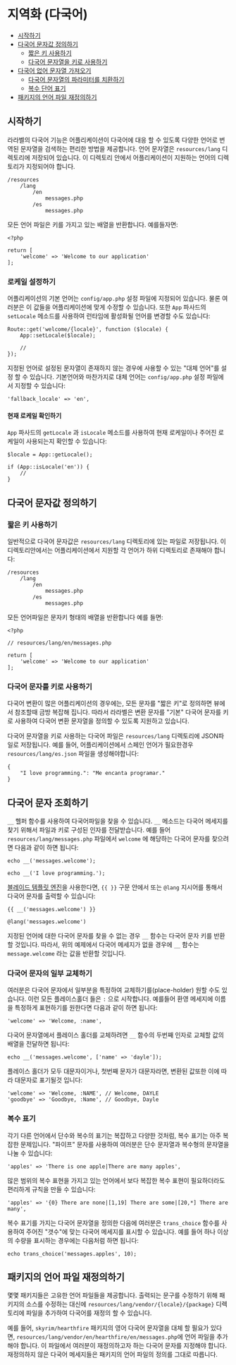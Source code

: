 # 지역화 (다국어)

- [시작하기](#introduction)
- [다국어 문자값 정의하기](#defining-translation-strings)
    - [짧은 키 사용하기](#using-short-keys)
    - [다국어 문자열을 키로 사용하기](#using-translation-strings-as-keys)
- [다국어 없어 문자열 가져오기](#retrieving-translation-strings)
    - [다국어 문자열의 파라미터를 치환하기](#replacing-parameters-in-translation-strings)
    - [복수 단어 표기](#pluralization)
- [패키지의 언어 파일 재정의하기](#overriding-package-language-files)

<a name="introduction"></a>
## 시작하기

라라벨의 다국어 기능은 어플리케이션이 다국어에 대응 할 수 있도록 다양한 언어로 번역된 문자열을 검색하는 편리한 방법을 제공합니다. 언어 문자열은 `resources/lang` 디렉토리에 저장되어 있습니다. 이 디렉토리 안에서 어플리케이션이 지원하는 언어의 디렉토리가 지정되어야 합니다.

    /resources
        /lang
            /en
                messages.php
            /es
                messages.php

모든 언어 파일은 키를 가지고 있는 배열을 반환합니다. 예를들자면:

    <?php

    return [
        'welcome' => 'Welcome to our application'
    ];

### 로케일 설정하기

어플리케이션의 기본 언어는 `config/app.php` 설정 파일에 지정되어 있습니다. 물론 여러분은 이 값들을 어플리케이션에 맞게 수정할 수 있습니다. 또한 `App` 파사드의 `setLocale` 메소드를 사용하여 런타임에 활성화될 언어를 변경할 수도 있습니다:

    Route::get('welcome/{locale}', function ($locale) {
        App::setLocale($locale);

        //
    });

지정된 언어로 설정된 문자열이 존재하지 않는 경우에 사용할 수 있는 "대체 언어"를 설정 할 수 있습니다. 기본언어와 마찬가지로 대체 언어는 `config/app.php` 설정 파일에서 지정할 수 있습니다:

    'fallback_locale' => 'en',

#### 현재 로케일 확인하기

`App` 파사드의 `getLocale` 과 `isLocale` 메소드를 사용하여 현재 로케일이나 주어진 로케일이 사용되는지 확인할 수 있습니다:

    $locale = App::getLocale();

    if (App::isLocale('en')) {
        //
    }

<a name="defining-translation-strings"></a>
## 다국어 문자값 정의하기

<a name="using-short-keys"></a>
### 짧은 키 사용하기

일반적으로 다국어 문자값은 `resources/lang` 디렉토리에 있는 파일로 저장됩니다. 이 디렉토리안에서는 어플리케이션에서 지원할 각 언어가 하위 디렉토리로 존재해야 합니다:

    /resources
        /lang
            /en
                messages.php
            /es
                messages.php

모든 언어파일은 문자키 형태의 배열을 반환합니다 예를 들면:

    <?php

    // resources/lang/en/messages.php

    return [
        'welcome' => 'Welcome to our application'
    ];

<a name="using-translation-strings-as-keys"></a>
### 다국어 문자를 키로 사용하기

다국어 변환이 많은 어플리케이션의 경우에는, 모든 문자를 "짧은 키"로 정의하면 뷰에서 참조할때 금방 복잡해 집니다. 따라서 라라벨은 변환 문자를 "기본" 다국어 문자를 키로 사용하여 다국어 변환 문자열을 정의할 수 있도록 지원하고 있습니다.

다국어 문자열을 키로 사용하는 다국어 파일은 `resources/lang` 디렉토리에 JSON파일로 저장됩니다. 예를 들어, 어플리케이션에서 스페인 언어가 필요한경우 `resources/lang/es.json` 파일을 생성해야합니다:

    {
        "I love programming.": "Me encanta programar."
    }

<a name="retrieving-translation-strings"></a>
## 다국어 문자 조회하기

`__` 헬퍼 함수를 사용하여 다국어파일을 찾을 수 있습니다. `__` 메소드는 다국어 메세지를 찾기 위해서 파일과 키로 구성된 인자를 전달받습니다. 예를 들어 `resources/lang/messages.php` 파일에서 `welcome` 에 해당하는 다국어 문자를 찾으려면 다음과 같이 하면 됩니다:

    echo __('messages.welcome');

    echo __('I love programming.');

[블레이드 템플릿 엔진](/docs/{{version}}/blade)을 사용한다면, `{{ }}` 구문 안에서 또는 `@lang` 지시어를 통해서 다국어 문자를 출력할 수 있습니다:

    {{ __('messages.welcome') }}

    @lang('messages.welcome')

지정된 언어에 대한 다국어 문자를 찾을 수 없는 경우 `__` 함수는 다국어 문자 키를 반환할 것입니다. 따라서, 위의 예제에서 다국어 메세지가 없을 경우에 `__` 함수는 `message.welcome` 라는 값을 반환할 것입니다.

<a name="replacing-parameters-in-translation-strings"></a>
### 다국어 문자의 일부 교체하기

여러분은 다국어 문자에서 일부분을 특정하여 교체하기를(place-holder) 원할 수도 있습니다. 이런 모든 플레이스홀더 들은 `:` 으로 시작합니다. 예를들어 환영 메세지에 이름을 특정하게 표현하기를 원한다면 다음과 같이 하면 됩니다:

    'welcome' => 'Welcome, :name',

다국어 문자열에서 플레이스 홀더를 교체하려면 `__` 함수의 두번째 인자로 교체할 값의 배열을 전달하면 됩니다:

    echo __('messages.welcome', ['name' => 'dayle']);

플레이스 홀더가 모두 대문자이거나, 첫번째 문자가 대문자라면, 변환된 값또한 이에 따라 대문자로 표기될것 입니다:

    'welcome' => 'Welcome, :NAME', // Welcome, DAYLE
    'goodbye' => 'Goodbye, :Name', // Goodbye, Dayle


<a name="pluralization"></a>
### 복수 표기

각기 다른 언어에서 단수와 복수의 표기는 복잡하고 다양한 것처럼, 복수 표기는 아주 복잡한 문제입니다. "파이프" 문자를 사용하여 여러분은 단수 문자열과 복수형의 문자열을 나눌 수 있습니다:

    'apples' => 'There is one apple|There are many apples',

많은 범위의 복수 표현을 가지고 있는 언어에서 보다 복잡한 복수 표현이 필요하더라도 편리하게 규칙을 만들 수 있습니다:

    'apples' => '{0} There are none|[1,19] There are some|[20,*] There are many',

복수 표기를 가지는 다국어 문자열을 정의한 다음에 여러분은 `trans_choice` 함수를 사용하여 주어진 "갯수"에 맞는 다국어 메세지를 표시할 수 있습니다. 예를 들어 하나 이상의 수량을 표시하는 경우에는 다음처럼 하면 됩니다:

    echo trans_choice('messages.apples', 10);

<a name="overriding-package-language-files"></a>
## 패키지의 언어 파일 재정의하기

몇몇 패키지들은 고유한 언어 파일들을 제공합니다. 출력되는 문구를 수정하기 위해 패키지의 소스를 수정하는 대신에 `resources/lang/vendor/{locale}/{package}` 디렉토리에 파일을 추가하여 다국어를 재정의 할 수 있습니다.

예를 들어, `skyrim/hearthfire` 패키지의 영어 다국어 문자열을 대체 할 필요가 있다면, `resources/lang/vendor/en/hearthfire/en/messages.php`에 언어 파일을 추가해야 합니다. 이 파일에서 여러분이 재정의하고자 하는 다국어 문자를 지정해야 합니다. 재정의하지 않은 다국어 메세지들은 패키지의 언어 파일의 정의를 그대로 따릅니다.
